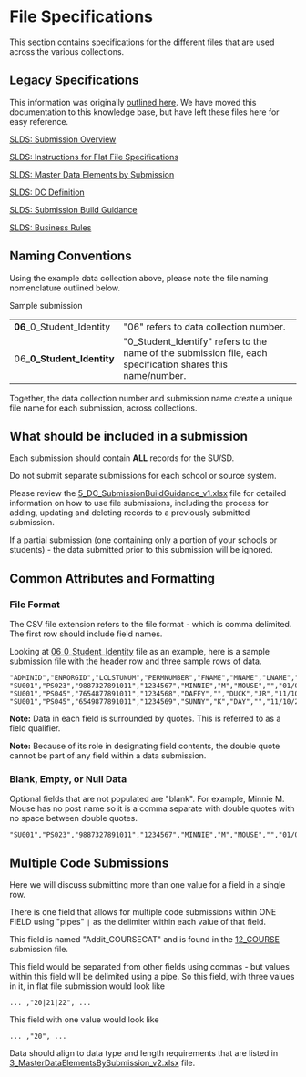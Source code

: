 # File Specifications

This section contains specifications for the different files that are used across the various collections.

## Legacy Specifications
This information was originally [outlined here](https://education.vermont.gov/data-and-reporting/statewide-longitudinal-data-system). We have moved this documentation to this knowledge base, but have left these files here for easy reference.

[SLDS: Submission Overview](https://education.vermont.gov/sites/aoe/files/documents/1_SubmissionOverview_v2.xlsx)

[SLDS: Instructions for Flat File Specifications](https://education.vermont.gov/sites/aoe/files/documents/2_InstructionsForFlatFileSpecs_v4.pdf)

[SLDS: Master Data Elements by Submission](https://education.vermont.gov/sites/aoe/files/documents/edu-slds-master-data-elements-by-submission-v6.xlsx)

[SLDS: DC Definition](https://education.vermont.gov/documents/statewide-longitudinal-data-system-dc-definition)

[SLDS: Submission Build Guidance](https://education.vermont.gov/sites/aoe/files/documents/5_DC_SubmissionBuildGuidance_v3.xlsx)

[SLDS: Business Rules](https://education.vermont.gov/documents/statewide-longitudinal-data-system-business-rules)

## Naming Conventions

Using the example data collection above, please note the file naming nomenclature outlined below.										
										
Sample submission										

|  |  |
|--|--|
| **06**_0_Student_Identity | "06" refers to data collection number. |
| 06_**0_Student_Identity** | "0_Student_Identify" refers to the name of the submission file, each specification shares this name/number.								
										
Together, the data collection number and submission name create a unique file name for each submission, across collections.				


## What should be included in a submission

Each submission should contain **ALL** records for the SU/SD.  

Do not submit separate submissions for each school or source system. 

Please review the [5_DC_SubmissionBuildGuidance_v1.xlsx](https://education.vermont.gov/sites/aoe/files/documents/5_DC_SubmissionBuildGuidance_v3.xlsx) file for detailed information on how to use file submissions, including the process for adding, updating and deleting records to a previously submitted submission.  

If a partial submission (one containing only a portion of your schools or students) - the data submitted prior to this submission will be ignored.

## Common Attributes and Formatting

### File Format
The CSV file extension refers to the file format - which is comma delimited. The first row should include field names.
										
Looking at [06_0_Student_Identity](/File-Specifications/0_Student_Identity) file as an example, here is a sample submission file with the header row and three sample rows of data.
```										
"ADMINID","ENRORGID","LCLSTUNUM","PERMNUMBER","FNAME","MNAME","LNAME","POSTNAME","DOB","GENDER","SY"										
"SU001","PS023","9887327891011","1234567","MINNIE","M","MOUSE","","01/01/2010","F","2015"										
"SU001","PS045","7654877891011","1234568","DAFFY","","DUCK","JR","11/10/2011","M","2015"										
"SU001","PS045","6549877891011","1234569","SUNNY","K","DAY","","11/10/2011","M","2015"	
```
**Note:** Data in each field is surrounded by quotes. This is referred to as a field qualifier.
  
**Note:** Because of its role in designating field contents, the double quote cannot be part of any field within a data submission.									

### Blank, Empty, or Null Data									
Optional fields that are not populated are "blank".  For example, Minnie M. Mouse has no post name so it is a comma separate with double quotes with no space between double quotes.

```
"SU001","PS023","9887327891011","1234567","MINNIE","M","MOUSE","","01/01/2010","F","2015"
```

## Multiple Code Submissions
Here we will discuss submitting more than one value for a field in a single row.
						
There is one field that allows for multiple code submissions within ONE FIELD using "pipes" ` | ` as the delimiter within each value of that field.  

This field is named "Addit_COURSECAT" and is found in the [12_COURSE](/File-Specifications/12_Course) submission file.  

This field would be separated from other fields using commas - but values within this field will be delimited using a pipe.  So this field, with three values in it, in flat file submission would look like 
```
... ,"20|21|22", ...
```
This field with one value would look like 
```
... ,"20", ...
```									
Data should align to data type and length requirements that are listed in [3_MasterDataElementsBySubmission_v2.xlsx](https://education.vermont.gov/sites/aoe/files/documents/edu-slds-master-data-elements-by-submission-v6.xlsx) file.	
									
